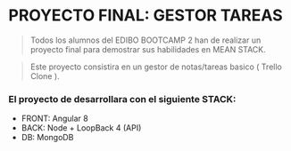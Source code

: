 # PROYECTO FINAL: GESTOR TAREAS

> Todos los alumnos del EDIBO BOOTCAMP 2 han de realizar un proyecto final para demostrar sus habilidades en MEAN STACK.

> Este proyecto consistira en un gestor de notas/tareas basico ( Trello Clone ).

### El proyecto de desarrollara con el siguiente STACK:
- FRONT: Angular 8
- BACK: Node + LoopBack 4 (API)
- DB: MongoDB

